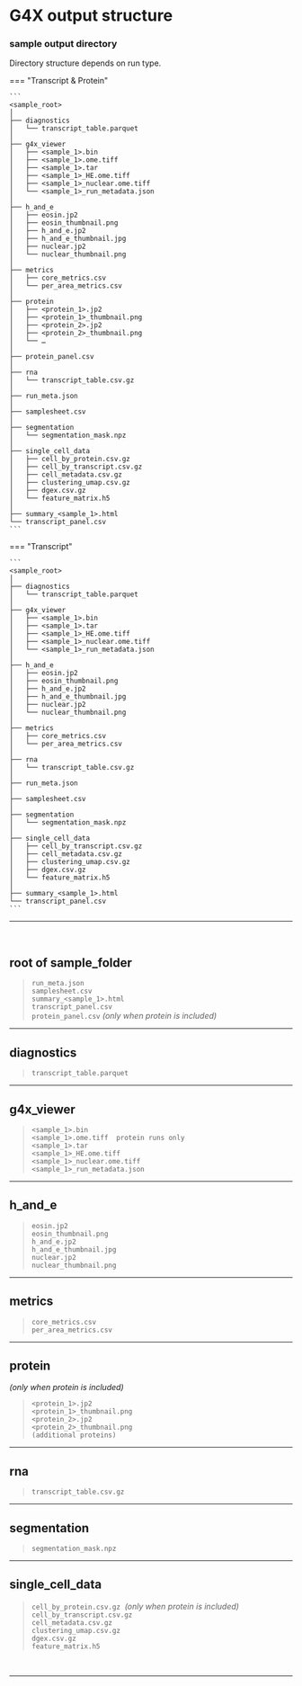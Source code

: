 # <span class="index-cat-header">G4X output structure</span>

### sample output directory
Directory structure depends on run type.

=== "Transcript & Protein"

    ```
    <sample_root>
    │
    ├── diagnostics
    │   └── transcript_table.parquet
    │
    ├── g4x_viewer 
    │   ├── <sample_1>.bin
    │   ├── <sample_1>.ome.tiff              
    │   ├── <sample_1>.tar
    │   ├── <sample_1>_HE.ome.tiff
    │   ├── <sample_1>_nuclear.ome.tiff
    │   └── <sample_1>_run_metadata.json
    │
    ├── h_and_e 
    │   ├── eosin.jp2
    │   ├── eosin_thumbnail.png
    │   ├── h_and_e.jp2
    │   ├── h_and_e_thumbnail.jpg
    │   ├── nuclear.jp2
    │   └── nuclear_thumbnail.png
    │
    ├── metrics 
    │   ├── core_metrics.csv
    │   └── per_area_metrics.csv
    │
    ├── protein                             
    │   ├── <protein_1>.jp2
    │   ├── <protein_1>_thumbnail.png
    │   ├── <protein_2>.jp2
    │   ├── <protein_2>_thumbnail.png
    │   └── …
    │
    ├── protein_panel.csv                   
    │
    ├── rna
    │   └── transcript_table.csv.gz
    │
    ├── run_meta.json
    │
    ├── samplesheet.csv
    │
    ├── segmentation
    │   └── segmentation_mask.npz
    │
    ├── single_cell_data
    │   ├── cell_by_protein.csv.gz          
    │   ├── cell_by_transcript.csv.gz
    │   ├── cell_metadata.csv.gz
    │   ├── clustering_umap.csv.gz
    │   ├── dgex.csv.gz
    │   └── feature_matrix.h5
    │
    ├── summary_<sample_1>.html
    └── transcript_panel.csv
    ```

=== "Transcript"

    ```
    <sample_root>
    │
    ├── diagnostics
    │   └── transcript_table.parquet
    │
    ├── g4x_viewer
    │   ├── <sample_1>.bin
    │   ├── <sample_1>.tar
    │   ├── <sample_1>_HE.ome.tiff
    │   ├── <sample_1>_nuclear.ome.tiff
    │   └── <sample_1>_run_metadata.json
    │
    ├── h_and_e
    │   ├── eosin.jp2
    │   ├── eosin_thumbnail.png
    │   ├── h_and_e.jp2
    │   ├── h_and_e_thumbnail.jpg
    │   ├── nuclear.jp2
    │   └── nuclear_thumbnail.png
    │
    ├── metrics
    │   ├── core_metrics.csv
    │   └── per_area_metrics.csv
    │
    ├── rna
    │   └── transcript_table.csv.gz
    │
    ├── run_meta.json
    │
    ├── samplesheet.csv
    │
    ├── segmentation
    │   └── segmentation_mask.npz
    │
    ├── single_cell_data
    │   ├── cell_by_transcript.csv.gz
    │   ├── cell_metadata.csv.gz
    │   ├── clustering_umap.csv.gz
    │   ├── dgex.csv.gz
    │   └── feature_matrix.h5
    │
    ├── summary_<sample_1>.html
    └── transcript_panel.csv
    ```
---
<br>

## root of sample_folder 
> `run_meta.json`  
> `samplesheet.csv`  
> `summary_<sample_1>.html`  
> `transcript_panel.csv`  
> `protein_panel.csv`  *(only when protein is included)*

---

## diagnostics
> `transcript_table.parquet`

---

## g4x_viewer
> `<sample_1>.bin`  
> `<sample_1>.ome.tiff  protein runs only`  
> `<sample_1>.tar`  
> `<sample_1>_HE.ome.tiff`  
> `<sample_1>_nuclear.ome.tiff`  
> `<sample_1>_run_metadata.json`  

---

## h_and_e
> `eosin.jp2`  
> `eosin_thumbnail.png`  
> `h_and_e.jp2`  
> `h_and_e_thumbnail.jpg`  
> `nuclear.jp2`  
> `nuclear_thumbnail.png`  

---

## metrics
> `core_metrics.csv`  
> `per_area_metrics.csv`  

---

## protein 
*(only when protein is included)*
> `<protein_1>.jp2`  
> `<protein_1>_thumbnail.png`  
> `<protein_2>.jp2`  
> `<protein_2>_thumbnail.png`  
> `(additional proteins)`

---

## rna
> `transcript_table.csv.gz`  

---

## segmentation
> `segmentation_mask.npz`  

---

## single_cell_data
> `cell_by_protein.csv.gz`  *(only when protein is included)*  
> `cell_by_transcript.csv.gz`  
> `cell_metadata.csv.gz`  
> `clustering_umap.csv.gz`  
> `dgex.csv.gz`  
> `feature_matrix.h5`  

<br>

---



<br>
